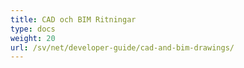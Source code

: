 ```yaml
---
title: CAD och BIM Ritningar
type: docs
weight: 20
url: /sv/net/developer-guide/cad-and-bim-drawings/
---
```

